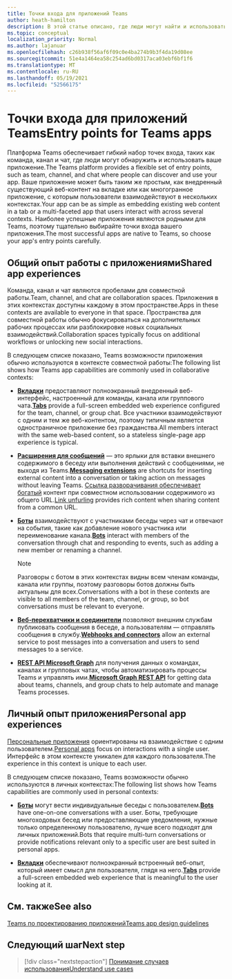 ```yaml
---
title: Точки входа для приложений Teams
author: heath-hamilton
description: В этой статье описано, где люди могут найти и использовать ваше приложение в Teams.
ms.topic: conceptual
localization_priority: Normal
ms.author: lajanuar
ms.openlocfilehash: c26b938f56af6f09c0e4ba274b9b3f4da19d08ee
ms.sourcegitcommit: 51e4a1464ea58c254ad6bd0317aca03ebf6bf1f6
ms.translationtype: MT
ms.contentlocale: ru-RU
ms.lasthandoff: 05/19/2021
ms.locfileid: "52566175"
---
```

# <a name="entry-points-for-teams-apps"></a><span data-ttu-id="4a543-103">Точки входа для приложений Teams</span><span class="sxs-lookup"><span data-stu-id="4a543-103">Entry points for Teams apps</span></span>

<span data-ttu-id="4a543-104">Платформа Teams обеспечивает гибкий набор точек входа, таких как команда, канал и чат, где люди могут обнаружить и использовать ваше приложение.</span><span class="sxs-lookup"><span data-stu-id="4a543-104">The Teams platform provides a flexible set of entry points, such as team, channel, and chat where people can discover and use your app.</span></span> <span data-ttu-id="4a543-105">Ваше приложение может быть таким же простым, как внедренный существующий веб-контент на вкладке или как многогранное приложение, с которым пользователи взаимодействуют в нескольких контекстах.</span><span class="sxs-lookup"><span data-stu-id="4a543-105">Your app can be as simple as embedding existing web content in a tab or a multi-faceted app that users interact with across several contexts.</span></span>
<span data-ttu-id="4a543-106">Наиболее успешные приложения являются родными для Teams, поэтому тщательно выбирайте точки входа вашего приложения.</span><span class="sxs-lookup"><span data-stu-id="4a543-106">The most successful apps are native to Teams, so choose your app's entry points carefully.</span></span>

## <a name="shared-app-experiences"></a><span data-ttu-id="4a543-107">Общий опыт работы с приложениями</span><span class="sxs-lookup"><span data-stu-id="4a543-107">Shared app experiences</span></span>

<span data-ttu-id="4a543-108">Команда, канал и чат являются пробелами для совместной работы.</span><span class="sxs-lookup"><span data-stu-id="4a543-108">Team, channel, and chat are collaboration spaces.</span></span> <span data-ttu-id="4a543-109">Приложения в этих контекстах доступны каждому в этом пространстве.</span><span class="sxs-lookup"><span data-stu-id="4a543-109">Apps in these contexts are available to everyone in that space.</span></span> <span data-ttu-id="4a543-110">Пространства для совместной работы обычно фокусироваться на дополнительных рабочих процессах или разблокировке новых социальных взаимодействий.</span><span class="sxs-lookup"><span data-stu-id="4a543-110">Collaboration spaces typically focus on additional workflows or unlocking new social interactions.</span></span>

<span data-ttu-id="4a543-111">В следующем списке показано, Teams возможности приложения обычно используются в контексте совместной работы:</span><span class="sxs-lookup"><span data-stu-id="4a543-111">The following list shows how Teams app capabilities are commonly used in collaborative contexts:</span></span>

* <span data-ttu-id="4a543-112">[**Вкладки**](~/tabs/what-are-tabs.md) предоставляют полноэкранный внедренный веб-интерфейс, настроенный для команды, канала или группового чата.</span><span class="sxs-lookup"><span data-stu-id="4a543-112">[**Tabs**](~/tabs/what-are-tabs.md) provide a full-screen embedded web experience configured for the team, channel, or group chat.</span></span> <span data-ttu-id="4a543-113">Все участники взаимодействуют с одним и тем же веб-контентом, поэтому типичным является одностраничное приложение без гражданства.</span><span class="sxs-lookup"><span data-stu-id="4a543-113">All members interact with the same web-based content, so a stateless single-page app experience is typical.</span></span>

* <span data-ttu-id="4a543-114">[**Расширения для сообщений**](~/messaging-extensions/what-are-messaging-extensions.md) — это ярлыки для вставки внешнего содержимого в беседу или выполнения действий с сообщениями, не выходя из Teams.</span><span class="sxs-lookup"><span data-stu-id="4a543-114">[**Messaging extensions**](~/messaging-extensions/what-are-messaging-extensions.md) are shortcuts for inserting external content into a conversation or taking action on messages without leaving Teams.</span></span> <span data-ttu-id="4a543-115">[Ссылка разворачивания обеспечивает богатый](~/messaging-extensions/how-to/link-unfurling.md) контент при совместном использовании содержимого из общего URL.</span><span class="sxs-lookup"><span data-stu-id="4a543-115">[Link unfurling](~/messaging-extensions/how-to/link-unfurling.md) provides rich content when sharing content from a common URL.</span></span>

* <span data-ttu-id="4a543-116">[**Боты**](~/bots/what-are-bots.md) взаимодействуют с участниками беседы через чат и отвечают на события, такие как добавление нового участника или переименование канала.</span><span class="sxs-lookup"><span data-stu-id="4a543-116">[**Bots**](~/bots/what-are-bots.md) interact with members of the conversation through chat and responding to events, such as adding a new member or renaming a channel.</span></span> 
   > [!NOTE]
   > <span data-ttu-id="4a543-117">Разговоры с ботом в этих контекстах видны всем членам команды, канала или группы, поэтому разговоры ботов должны быть актуальны для всех.</span><span class="sxs-lookup"><span data-stu-id="4a543-117">Conversations with a bot in these contexts are visible to all members of the team, channel, or group, so bot conversations must be relevant to everyone.</span></span>

* <span data-ttu-id="4a543-118">[**Веб-перехватчики и соединители**](~/webhooks-and-connectors/what-are-webhooks-and-connectors.md) позволяют внешним службам публиковать сообщения в беседе, а пользователям — отправлять сообщения в службу.</span><span class="sxs-lookup"><span data-stu-id="4a543-118">[**Webhooks and connectors**](~/webhooks-and-connectors/what-are-webhooks-and-connectors.md) allow an external service to post messages into a conversation and users to send messages to a service.</span></span>

* <span data-ttu-id="4a543-119">[**REST API Microsoft Graph**](/graph/teams-concept-overview) для получения данных о командах, каналах и групповых чатах, чтобы автоматизировать процессы Teams и управлять ими.</span><span class="sxs-lookup"><span data-stu-id="4a543-119">[**Microsoft Graph REST API**](/graph/teams-concept-overview) for getting data about teams, channels, and group chats to help automate and manage Teams processes.</span></span>

## <a name="personal-app-experiences"></a><span data-ttu-id="4a543-120">Личный опыт приложения</span><span class="sxs-lookup"><span data-stu-id="4a543-120">Personal app experiences</span></span>

<span data-ttu-id="4a543-121">[Персональные приложения](../concepts/design/personal-apps.md) ориентированы на взаимодействие с одним пользователем.</span><span class="sxs-lookup"><span data-stu-id="4a543-121">[Personal apps](../concepts/design/personal-apps.md) focus on interactions with a single user.</span></span> <span data-ttu-id="4a543-122">Интерфейс в этом контексте уникален для каждого пользователя.</span><span class="sxs-lookup"><span data-stu-id="4a543-122">The experience in this context is unique to each user.</span></span>

<span data-ttu-id="4a543-123">В следующем списке показано, Teams возможности обычно используются в личных контекстах:</span><span class="sxs-lookup"><span data-stu-id="4a543-123">The following list shows how Teams capabilities are commonly used in personal contexts:</span></span>

* <span data-ttu-id="4a543-124">[**Боты**](~/bots/what-are-bots.md) могут вести индивидуальные беседы с пользователем.</span><span class="sxs-lookup"><span data-stu-id="4a543-124">[**Bots**](~/bots/what-are-bots.md) have one-on-one conversations with a user.</span></span> <span data-ttu-id="4a543-125">Боты, требующие многоходовых бесед или предоставляющие уведомления, нужные только определенному пользователю, лучше всего подходят для личных приложений.</span><span class="sxs-lookup"><span data-stu-id="4a543-125">Bots that require multi-turn conversations or provide notifications relevant only to a specific user are best suited in personal apps.</span></span>

* <span data-ttu-id="4a543-126">[**Вкладки**](~/tabs/what-are-tabs.md) обеспечивают полноэкранный встроенный веб-опыт, который имеет смысл для пользователя, глядя на него.</span><span class="sxs-lookup"><span data-stu-id="4a543-126">[**Tabs**](~/tabs/what-are-tabs.md) provide a full-screen embedded web experience that is meaningful to the user looking at it.</span></span>

## <a name="see-also"></a><span data-ttu-id="4a543-127">См. также</span><span class="sxs-lookup"><span data-stu-id="4a543-127">See also</span></span>

[<span data-ttu-id="4a543-128">Teams по проектированию приложений</span><span class="sxs-lookup"><span data-stu-id="4a543-128">Teams app design guidelines</span></span>](../concepts/design/design-teams-app-overview.md)

## <a name="next-step"></a><span data-ttu-id="4a543-129">Следующий шаг</span><span class="sxs-lookup"><span data-stu-id="4a543-129">Next step</span></span>

> [!div class="nextstepaction"]
> [<span data-ttu-id="4a543-130">Понимание случаев использования</span><span class="sxs-lookup"><span data-stu-id="4a543-130">Understand use cases</span></span>](../concepts/design/understand-use-cases.md)
